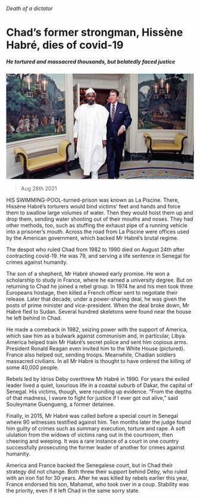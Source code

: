 ###### Death of a dictator

# Chad’s former strongman, Hissène Habré, dies of covid-19 

##### He tortured and massacred thousands, but belatedly faced justice 

![image](images/20210828_MAP002_0.jpg) 

> Aug 28th 2021 

HIS SWIMMING-POOL-turned-prison was known as La Piscine. There, Hissène Habré’s torturers would bind victims’ feet and hands and force them to swallow large volumes of water. Then they would hoist them up and drop them, sending water shooting out of their mouths and noses. They had other methods, too, such as stuffing the exhaust pipe of a running vehicle into a prisoner’s mouth. Across the road from La Piscine were offices used by the American government, which backed Mr Habré’s brutal regime.

The despot who ruled Chad from 1982 to 1990 died on August 24th after contracting covid-19. He was 79, and serving a life sentence in Senegal for crimes against humanity.


The son of a shepherd, Mr Habré showed early promise. He won a scholarship to study in France, where he earned a university degree. But on returning to Chad he joined a rebel group. In 1974 he and his men took three Europeans hostage, then killed a French officer sent to negotiate their release. Later that decade, under a power-sharing deal, he was given the posts of prime minister and vice-president. When the deal broke down, Mr Habré fled to Sudan. Several hundred skeletons were found near the house he left behind in Chad.

He made a comeback in 1982, seizing power with the support of America, which saw him as a bulwark against communism and, in particular, Libya. America helped train Mr Habré’s secret police and sent him copious arms. President Ronald Reagan even invited him to the White House (pictured). France also helped out, sending troops. Meanwhile, Chadian soldiers massacred civilians. In all Mr Habré is thought to have ordered the killing of some 40,000 people.

Rebels led by Idriss Déby overthrew Mr Habré in 1990. For years the exiled leader lived a quiet, luxurious life in a coastal suburb of Dakar, the capital of Senegal. His victims, though, were rounding up evidence. “From the depths of that madness, I swore to fight for justice if I ever got out alive,” said Souleymane Guengueng, a former detainee.

Finally, in 2015, Mr Habré was called before a special court in Senegal where 90 witnesses testified against him. Ten months later the judge found him guilty of crimes such as summary execution, torture and rape. A soft ululation from the widows of victims rang out in the courtroom, then cheering and weeping. It was a rare instance of a court in one country successfully prosecuting the former leader of another for crimes against humanity.

America and France backed the Senegalese court, but in Chad their strategy did not change. Both threw their support behind Déby, who ruled with an iron fist for 30 years. After he was killed by rebels earlier this year, France endorsed his son, Mahamat, who took over in a coup. Stability was the priority, even if it left Chad in the same sorry state.

